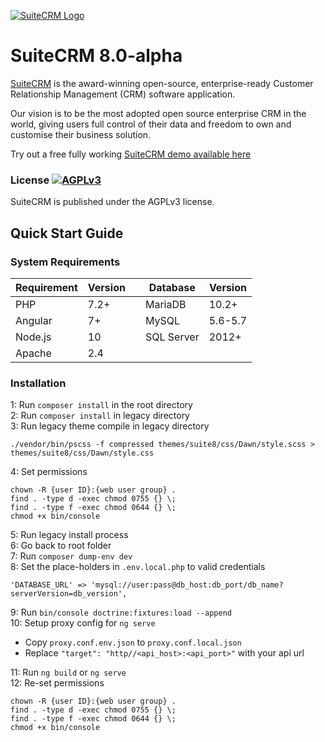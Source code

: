 [![SuiteCRM Logo](https://suitecrm.com/wp-content/uploads/2017/12/logo.png)](https://suitecrm.com)

# SuiteCRM 8.0-alpha

[SuiteCRM](https://suitecrm.com) is the award-winning open-source, enterprise-ready Customer Relationship Management (CRM) software application.

Our vision is to be the most adopted open source enterprise CRM in the world, giving users full control of their data and freedom to own and customise their business solution.

Try out a free fully working [SuiteCRM demo available here](https://suitecrm.com/demo/)

### License [![AGPLv3](https://img.shields.io/github/license/suitecrm/suitecrm.svg)](./legacy/LICENSE.txt)

SuiteCRM is published under the AGPLv3 license.

## Quick Start Guide

### System Requirements

|  Requirement |  Version | |  Database |  Version |
|---|---|---|---|---|
|  PHP | 7.2+ | | MariaDB |10.2+ |
|  Angular | 7+ | | MySQL | 5.6-5.7|
|  Node.js | 10 | | SQL Server | 2012+ |
|  Apache | 2.4 |

### Installation

1: Run `composer install` in the root directory <br/>
2: Run `composer install` in legacy directory <br/>
3: Run legacy theme compile in legacy directory <br/>
```
./vendor/bin/pscss -f compressed themes/suite8/css/Dawn/style.scss > themes/suite8/css/Dawn/style.css
```
4: Set permissions <br/>
```
chown -R {user ID}:{web user group} .
find . -type d -exec chmod 0755 {} \;
find . -type f -exec chmod 0644 {} \;
chmod +x bin/console
``` 
5: Run legacy install process <br/>
6: Go back to root folder <br/>
7: Run `composer dump-env dev` <br/>
8: Set the place-holders in `.env.local.php` to valid credentials <br/>
```
'DATABASE_URL' => 'mysql://user:pass@db_host:db_port/db_name?serverVersion=db_version',
```

9: Run `bin/console doctrine:fixtures:load --append` <br/>
10: Setup proxy config for `ng serve` <br/>
* Copy `proxy.conf.env.json` to `proxy.conf.local.json` <br/>
* Replace `"target": "http//<api_host>:<api_port>"` with your api url <br/>

11: Run `ng build` or `ng serve` <br/>
12: Re-set permissions <br/>
```
chown -R {user ID}:{web user group} .
find . -type d -exec chmod 0755 {} \;
find . -type f -exec chmod 0644 {} \;
chmod +x bin/console
```
